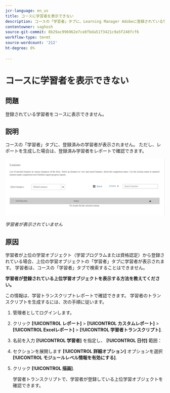 ```yaml
---
jcr-language: en_us
title: コースに学習者を表示できない
description: コースの「学習者」タブに、Learning Manager Adobeに登録されている学習者が表示されません。 ただし、レポートを生成した場合は、登録済み学習者をレポートで確認できます。
contentowner: saghosh
source-git-commit: 8b29ac996962e7ce8fbda51f3421c9a5f248fcf6
workflow-type: tm+mt
source-wordcount: '212'
ht-degree: 0%

---
```




# コースに学習者を表示できない

## 問題

登録されている学習者をコースに表示できません。

## 説明

コースの「学習者」タブに、登録済みの学習者が表示されません。 ただし、レポートを生成した場合は、登録済み学習者をレポートで確認できます。

![](assets/no-learners.png)

*学習者が表示されていません*

## 原因

学習者が上位の学習オブジェクト（学習プログラムまたは資格認定）から登録されている場合、上位の学習オブジェクトの「学習者」タブに学習者が表示されます。 学習者は、コースの「学習者」タブで検索することはできません。

**学習者が登録されている上位学習オブジェクトを表示する方法を教えてください。**

この情報は、学習トランスクリプトレポートで確認できます。 学習者のトランスクリプトを生成するには、次の手順に従います。

1. 管理者としてログインします。
1. クリック **[!UICONTROL レポート]** > **[!UICONTROL カスタムレポート]** > **[!UICONTROL Excelレポート]** > **[!UICONTROL 学習者トランスクリプト]**.

1. 名前を入力 **[!UICONTROL 学習者]** を指定し、 **[!UICONTROL 日付]** 範囲：
1. セクションを展開します **[!UICONTROL 詳細オプション]** オプションを選択 **[!UICONTROL モジュールレベル情報を有効にする]**.
1. クリック **[!UICONTROL 描画]**.

   学習者トランスクリプトで、学習者が登録している上位学習オブジェクトを確認できます。
